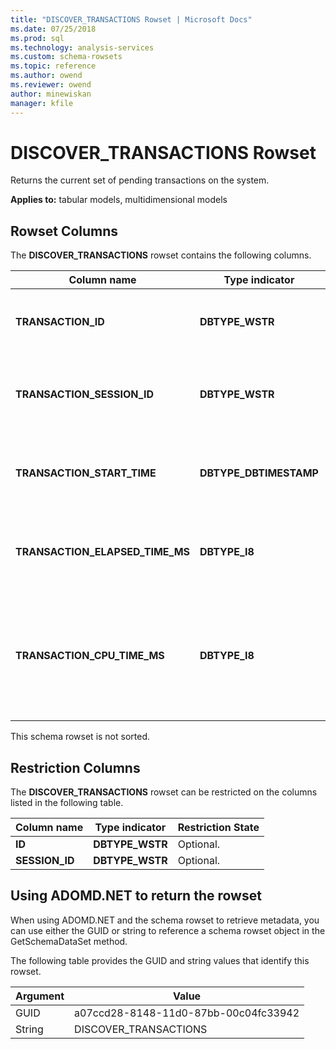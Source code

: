```yaml
---
title: "DISCOVER_TRANSACTIONS Rowset | Microsoft Docs"
ms.date: 07/25/2018
ms.prod: sql
ms.technology: analysis-services
ms.custom: schema-rowsets
ms.topic: reference
ms.author: owend
ms.reviewer: owend
author: minewiskan
manager: kfile
---
```

# DISCOVER_TRANSACTIONS Rowset

  Returns the current set of pending transactions on the system.  
  
 **Applies to:** tabular models, multidimensional models  
  
## Rowset Columns  
 The **DISCOVER_TRANSACTIONS** rowset contains the following columns.  
  
|Column name|Type indicator|Description|  
|-----------------|--------------------|-----------------|  
|**TRANSACTION_ID**|**DBTYPE_WSTR**|The transaction unique identifier, as a GUID.|  
|**TRANSACTION_SESSION_ID**|**DBTYPE_WSTR**|The transaction session unique identifier, as a GUID.|  
|**TRANSACTION_START_TIME**|**DBTYPE_DBTIMESTAMP**|The server UTC date and time when the transaction was started.|  
|**TRANSACTION_ELAPSED_TIME_MS**|**DBTYPE_I8**|The elapsed time, in milliseconds, since the start of the transaction.|  
|**TRANSACTION_CPU_TIME_MS**|**DBTYPE_I8**|The CPU time, in milliseconds, consumed by all requests since the beginning of the transaction.|  
  
 This schema rowset is not sorted.  
  
## Restriction Columns  
 The **DISCOVER_TRANSACTIONS** rowset can be restricted on the columns listed in the following table.  
  
|**Column name**|**Type indicator**|**Restriction State**|  
|---------------------|------------------------|---------------------------|  
|**ID**|**DBTYPE_WSTR**|Optional.|  
|**SESSION_ID**|**DBTYPE_WSTR**|Optional.|  
  
## Using ADOMD.NET to return the rowset  
 When using ADOMD.NET and the schema rowset to retrieve metadata, you can use either the GUID or string to reference a schema rowset object in the GetSchemaDataSet method.
  
 The following table provides the GUID and string values that identify this rowset.  
  
|Argument|Value|  
|--------------|-----------|  
|GUID|a07ccd28-8148-11d0-87bb-00c04fc33942|  
|String|DISCOVER_TRANSACTIONS|  
